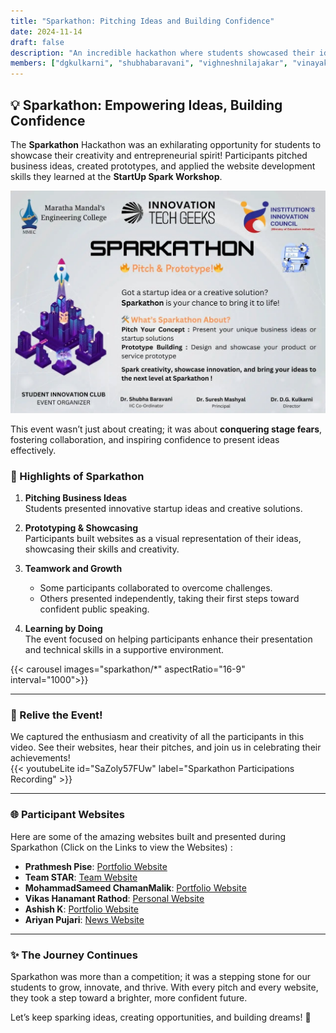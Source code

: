 ```yaml
---
title: "Sparkathon: Pitching Ideas and Building Confidence"
date: 2024-11-14
draft: false
description: "An incredible hackathon where students showcased their ideas, conquered stage fears, and presented AI-powered websites built during StartUp Spark. 🚀💡"
members: ["dgkulkarni", "shubhabaravani", "vighneshnilajakar", "vinayakkolavankar", "shreyashkulkarni", "sanjivanipawar"]
---
```


## 💡 Sparkathon: Empowering Ideas, Building Confidence

The **Sparkathon** Hackathon was an exhilarating opportunity for students to showcase their creativity and entrepreneurial spirit! Participants pitched business ideas, created prototypes, and applied the website development skills they learned at the **StartUp Spark Workshop**.  

![Sparkathon Poster](poster.jpg "Sparkathon Poster")

This event wasn’t just about creating; it was about **conquering stage fears**, fostering collaboration, and inspiring confidence to present ideas effectively.

### 🌟 Highlights of Sparkathon
1. **Pitching Business Ideas**  
   Students presented innovative startup ideas and creative solutions.

2. **Prototyping & Showcasing**  
   Participants built websites as a visual representation of their ideas, showcasing their skills and creativity.

3. **Teamwork and Growth**  
   - Some participants collaborated to overcome challenges.  
   - Others presented independently, taking their first steps toward confident public speaking.

4. **Learning by Doing**  
   The event focused on helping participants enhance their presentation and technical skills in a supportive environment.

{{< carousel images="sparkathon/*" aspectRatio="16-9" interval="1000">}}

---

### 🎥 Relive the Event!
We captured the enthusiasm and creativity of all the participants in this video. See their websites, hear their pitches, and join us in celebrating their achievements!  
{{< youtubeLite id="SaZoly57FUw" label="Sparkathon Participations Recording" >}}

---

### 🌐 Participant Websites
Here are some of the amazing websites built and presented during Sparkathon (Click on the Links to view the Websites) :  

- **Prathmesh Pise**: [Portfolio Website](https://prathmeshpise.github.io/PrathmeshPise03.github.io/)  
- **Team STAR**: [Team Website](https://rabiyakazi.github.io/)  
- **MohammadSameed ChamanMalik**: [Portfolio Website](https://mohammadsameed.github.io/)  
- **Vikas Hanamant Rathod**: [Personal Website](https://vicky010101.github.io/vikas/)  
- **Ashish K**: [Portfolio Website](https://ashish720-ctrl.github.io/)  
- **Ariyan Pujari**: [News Website](https://ariyan9907.github.io/news_web/)  

---

### ✨ The Journey Continues
Sparkathon was more than a competition; it was a stepping stone for our students to grow, innovate, and thrive. With every pitch and every website, they took a step toward a brighter, more confident future.  

Let’s keep sparking ideas, creating opportunities, and building dreams! 🚀
